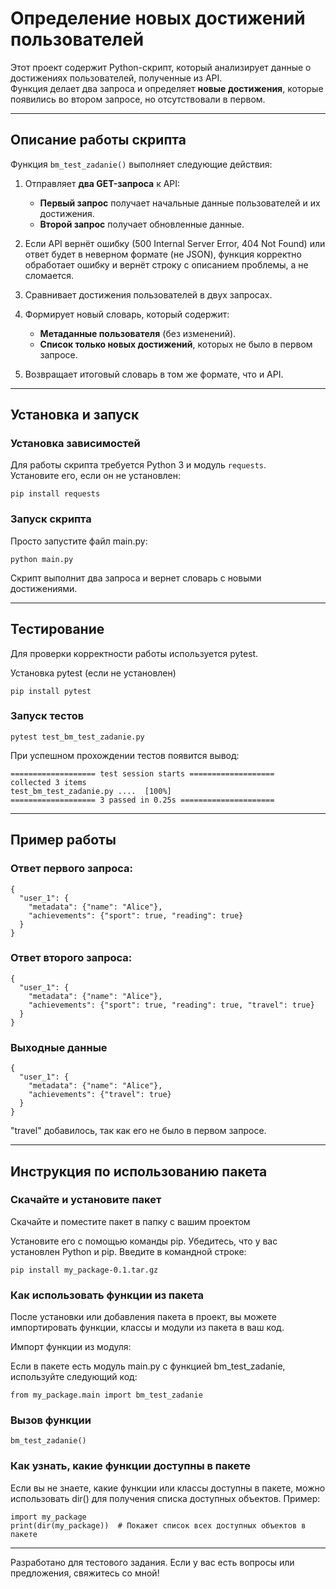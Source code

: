 # Определение новых достижений пользователей

Этот проект содержит Python-скрипт, который анализирует данные о достижениях пользователей, полученные из API.  
Функция делает два запроса и определяет **новые достижения**, которые появились во втором запросе, но отсутствовали в первом.

---

##  Описание работы скрипта

Функция `bm_test_zadanie()` выполняет следующие действия:

1. Отправляет **два GET-запроса** к API:  
   - **Первый запрос** получает начальные данные пользователей и их достижения.  
   - **Второй запрос** получает обновленные данные.  


2. Если API вернёт ошибку (500 Internal Server Error, 404 Not Found) или ответ будет в неверном формате (не JSON),
функция корректно обработает ошибку и вернёт строку с описанием проблемы, а не сломается.


3. Сравнивает достижения пользователей в двух запросах.  


4. Формирует новый словарь, который содержит:  
   - **Метаданные пользователя** (без изменений).  
   - **Список только новых достижений**, которых не было в первом запросе.  


5. Возвращает итоговый словарь в том же формате, что и API.

---

##  Установка и запуск

### Установка зависимостей
Для работы скрипта требуется Python 3 и модуль `requests`.  
Установите его, если он не установлен:


    pip install requests

### Запуск скрипта
Просто запустите файл main.py:

    python main.py
Скрипт выполнит два запроса и вернет словарь с новыми достижениями.

---
## Тестирование
Для проверки корректности работы используется pytest.

Установка pytest (если не установлен)

    pip install pytest
### Запуск тестов

    pytest test_bm_test_zadanie.py
При успешном прохождении тестов появится вывод:


    =================== test session starts ===================
    collected 3 items
    test_bm_test_zadanie.py ....  [100%]
    =================== 3 passed in 0.25s =====================
---
## Пример работы

### Ответ первого запроса:


    {
      "user_1": {
        "metadata": {"name": "Alice"},
        "achievements": {"sport": true, "reading": true}
      }
    }
### Ответ второго запроса:

    {
      "user_1": {
        "metadata": {"name": "Alice"},
        "achievements": {"sport": true, "reading": true, "travel": true}
      }
    }
### Выходные данные

    {
      "user_1": {
        "metadata": {"name": "Alice"},
        "achievements": {"travel": true}
      }
    }
"travel" добавилось, так как его не было в первом запросе.

---

## Инструкция по использованию пакета

### Скачайте и установите пакет

Скачайте и поместите пакет в папку с вашим проектом

Установите его с помощью команды pip. Убедитесь, что у вас установлен Python и pip. Введите в командной строке:

    pip install my_package-0.1.tar.gz

### Как использовать функции из пакета

После установки или добавления пакета в проект, вы можете импортировать функции, классы и модули из пакета в ваш код.

Импорт функции из модуля:

Если в пакете есть модуль main.py с функцией bm_test_zadanie, используйте следующий код:

    from my_package.main import bm_test_zadanie

### Вызов функции
    bm_test_zadanie()

### Как узнать, какие функции доступны в пакете

Если вы не знаете, какие функции или классы доступны в пакете, можно использовать dir() для получения списка доступных объектов. Пример:

    import my_package
    print(dir(my_package))  # Покажет список всех доступных объектов в пакете

---
Разработано для тестового задания.
Если у вас есть вопросы или предложения, свяжитесь со мной!
